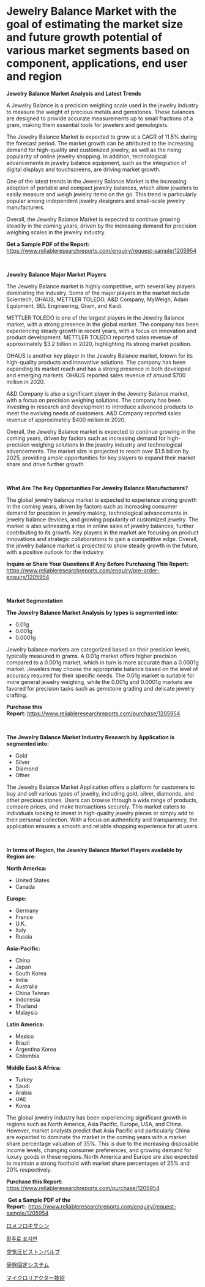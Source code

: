 <p><h1>Jewelry Balance Market with the goal of estimating the market size and future growth potential of various market segments based on component, applications, end user and region</h1></p><p><strong>Jewelry Balance Market Analysis and Latest Trends</strong></p>
<p><p>A Jewelry Balance is a precision weighing scale used in the jewelry industry to measure the weight of precious metals and gemstones. These balances are designed to provide accurate measurements up to small fractions of a gram, making them essential tools for jewelers and gemologists.</p><p>The Jewelry Balance Market is expected to grow at a CAGR of 11.5% during the forecast period. The market growth can be attributed to the increasing demand for high-quality and customized jewelry, as well as the rising popularity of online jewelry shopping. In addition, technological advancements in jewelry balance equipment, such as the integration of digital displays and touchscreens, are driving market growth.</p><p>One of the latest trends in the Jewelry Balance Market is the increasing adoption of portable and compact jewelry balances, which allow jewelers to easily measure and weigh jewelry items on the go. This trend is particularly popular among independent jewelry designers and small-scale jewelry manufacturers.</p><p>Overall, the Jewelry Balance Market is expected to continue growing steadily in the coming years, driven by the increasing demand for precision weighing scales in the jewelry industry.</p></p>
<p><strong>Get a Sample PDF of the Report:&nbsp;</strong> <a href="https://www.reliableresearchreports.com/enquiry/request-sample/1205954">https://www.reliableresearchreports.com/enquiry/request-sample/1205954</a></p>
<p>&nbsp;</p>
<p><strong>Jewelry Balance Major Market Players</strong></p>
<p><p>The Jewelry Balance market is highly competitive, with several key players dominating the industry. Some of the major players in the market include Scientech, OHAUS, METTLER TOLEDO, A&D Company, MyWeigh, Adam Equipment, BEL Engineering, Gram, and Kaidi.</p><p>METTLER TOLEDO is one of the largest players in the Jewelry Balance market, with a strong presence in the global market. The company has been experiencing steady growth in recent years, with a focus on innovation and product development. METTLER TOLEDO reported sales revenue of approximately $3.2 billion in 2020, highlighting its strong market position.</p><p>OHAUS is another key player in the Jewelry Balance market, known for its high-quality products and innovative solutions. The company has been expanding its market reach and has a strong presence in both developed and emerging markets. OHAUS reported sales revenue of around $700 million in 2020.</p><p>A&D Company is also a significant player in the Jewelry Balance market, with a focus on precision weighing solutions. The company has been investing in research and development to introduce advanced products to meet the evolving needs of customers. A&D Company reported sales revenue of approximately $400 million in 2020.</p><p>Overall, the Jewelry Balance market is expected to continue growing in the coming years, driven by factors such as increasing demand for high-precision weighing solutions in the jewelry industry and technological advancements. The market size is projected to reach over $1.5 billion by 2025, providing ample opportunities for key players to expand their market share and drive further growth.</p></p>
<p>&nbsp;</p>
<p><strong>What Are The Key Opportunities For Jewelry Balance Manufacturers?</strong></p>
<p><p>The global jewelry balance market is expected to experience strong growth in the coming years, driven by factors such as increasing consumer demand for precision in jewelry making, technological advancements in jewelry balance devices, and growing popularity of customized jewelry. The market is also witnessing a rise in online sales of jewelry balances, further contributing to its growth. Key players in the market are focusing on product innovations and strategic collaborations to gain a competitive edge. Overall, the jewelry balance market is projected to show steady growth in the future, with a positive outlook for the industry.</p></p>
<p><strong>Inquire or Share Your Questions If Any Before Purchasing This Report:</strong> <a href="https://www.reliableresearchreports.com/enquiry/pre-order-enquiry/1205954">https://www.reliableresearchreports.com/enquiry/pre-order-enquiry/1205954</a></p>
<p>&nbsp;</p>
<p><strong>Market Segmentation</strong></p>
<p><strong>The Jewelry Balance Market Analysis by types is segmented into:</strong></p>
<p><ul><li>0.01g</li><li>0.001g</li><li>0.0001g</li></ul></p>
<p><p>Jewelry balance markets are categorized based on their precision levels, typically measured in grams. A 0.01g market offers higher precision compared to a 0.001g market, which in turn is more accurate than a 0.0001g market. Jewelers may choose the appropriate balance based on the level of accuracy required for their specific needs. The 0.01g market is suitable for more general jewelry weighing, while the 0.001g and 0.0001g markets are favored for precision tasks such as gemstone grading and delicate jewelry crafting.</p></p>
<p><strong>Purchase this Report:&nbsp;</strong><a href="https://www.reliableresearchreports.com/purchase/1205954">https://www.reliableresearchreports.com/purchase/1205954</a></p>
<p>&nbsp;</p>
<p><strong>The Jewelry Balance Market Industry Research by Application is segmented into:</strong></p>
<p><ul><li>Gold</li><li>Silver</li><li>Diamond</li><li>Other</li></ul></p>
<p><p>The Jewelry Balance Market Application offers a platform for customers to buy and sell various types of jewelry, including gold, silver, diamonds, and other precious stones. Users can browse through a wide range of products, compare prices, and make transactions securely. This market caters to individuals looking to invest in high-quality jewelry pieces or simply add to their personal collection. With a focus on authenticity and transparency, the application ensures a smooth and reliable shopping experience for all users.</p></p>
<p>&nbsp;</p>
<p><strong>In terms of Region, the Jewelry Balance Market Players available by Region are:</strong></p>
<p>
    <p> <strong> North America: </strong>
        <ul>
            <li>United States</li>
            <li>Canada</li>
        </ul>
        </p> 
    <p> <strong> Europe: </strong>
        <ul>
            <li>Germany</li>
            <li>France</li>
            <li>U.K.</li>
            <li>Italy</li>
            <li>Russia</li>
        </ul>
        </p> 
    <p> <strong> Asia-Pacific: </strong>
        <ul>
            <li>China</li>
            <li>Japan</li>
            <li>South Korea</li>
            <li>India</li>
            <li>Australia</li>
            <li>China Taiwan</li>
            <li>Indonesia</li>
            <li>Thailand</li>
            <li>Malaysia</li>
        </ul>
        </p> 
    <p> <strong> Latin America: </strong>
        <ul>
            <li>Mexico</li>
            <li>Brazil</li>
            <li>Argentina Korea</li>
            <li>Colombia</li>
        </ul>
        </p> 
    <p> <strong> Middle East & Africa: </strong>
        <ul>
            <li>Turkey</li>
            <li>Saudi</li>
            <li>Arabia</li>
            <li>UAE</li>
            <li>Korea</li>
        </ul>
    </p>
    </p>
<p><p>The global jewelry industry has been experiencing significant growth in regions such as North America, Asia Pacific, Europe, USA, and China. However, market analysts predict that Asia Pacific and particularly China are expected to dominate the market in the coming years with a market share percentage valuation of 35%. This is due to the increasing disposable income levels, changing consumer preferences, and growing demand for luxury goods in these regions. North America and Europe are also expected to maintain a strong foothold with market share percentages of 25% and 20% respectively.</p></p>
<p><strong>Purchase this Report: </strong><a href="https://www.reliableresearchreports.com/purchase/1205954">https://www.reliableresearchreports.com/purchase/1205954</a></p>
<p>&nbsp;<strong>Get a Sample PDF of the Report:&nbsp;&nbsp;</strong><a href="https://www.reliableresearchreports.com/enquiry/request-sample/1205954">https://www.reliableresearchreports.com/enquiry/request-sample/1205954</a></p>
<p><strong></strong></p>
<p><p><a href="https://medium.com/@tigerprawn1996/%E3%83%AD%E3%83%A1%E3%83%95%E3%83%AD%E3%82%AD%E3%82%B5%E3%82%B7%E3%83%B3%E5%B8%82%E5%A0%B4%E3%83%A1%E3%83%88%E3%83%AA%E3%82%AF%E3%82%B9%E3%81%AE%E8%A7%A3%E8%AA%AD-%E5%B8%82%E5%A0%B4%E3%82%B7%E3%82%A7%E3%82%A2-%E3%83%88%E3%83%AC%E3%83%B3%E3%83%89-%E6%88%90%E9%95%B7%E3%83%91%E3%82%BF%E3%83%BC%E3%83%B3-e9fcb078f275">ロメフロキサシン</a></p><p><a href="https://medium.com/@bubblebutt879567/%EB%94%94%EC%BD%94%EB%94%A9-%EB%9F%B0%EC%9B%A8%EC%9D%B4-%EC%8B%B8%EC%9D%B8-%EC%8B%9C%EC%9E%A5-%EC%A7%80%ED%91%9C-%EC%8B%9C%EC%9E%A5-%EC%A0%90%EC%9C%A0%EC%9C%A8-%ED%8A%B8%EB%A0%8C%EB%93%9C-%EA%B7%B8%EB%A6%AC%EA%B3%A0-%EC%84%B1%EC%9E%A5-%ED%8C%A8%ED%84%B4-868215a51834">활주로 표지판</a></p><p><a href="https://github.com/laurenreichert/Market-Research-Report-List-1/blob/main/78941385824.md">空気圧ピストンバルブ</a></p><p><a href="https://medium.com/@amarart56456/%E9%AA%A8%E7%9B%A4%E5%9B%BA%E5%AE%9A%E3%82%B7%E3%82%B9%E3%83%86%E3%83%A0%E5%B8%82%E5%A0%B4%E3%81%AE%E3%83%A1%E3%83%88%E3%83%AA%E3%82%AF%E3%82%B9%E3%81%AE%E8%A7%A3%E8%AA%AD-%E5%B8%82%E5%A0%B4%E3%82%B7%E3%82%A7%E3%82%A2-%E3%83%88%E3%83%AC%E3%83%B3%E3%83%89-%E6%88%90%E9%95%B7%E3%83%91%E3%82%BF%E3%83%BC%E3%83%B3-aac0d3d3f911">骨盤固定システム</a></p><p><a href="https://github.com/RodHoppe07/Market-Research-Report-List-1/blob/main/72507015825.md">マイクロリアクター技術</a></p></p>